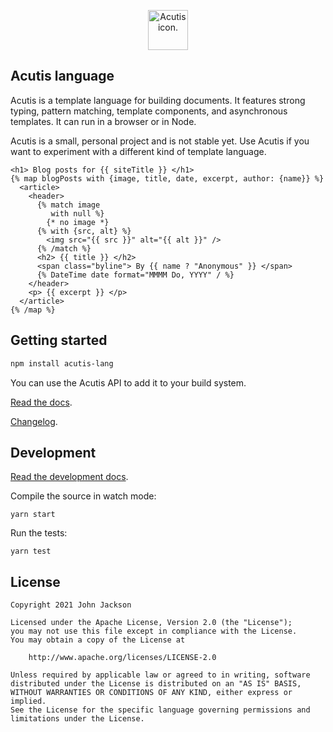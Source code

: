 <p align="center"><img src="./docs/favicon.svg" height="64" width="64" alt="Acutis icon." /></p>

## Acutis language

Acutis is a template language for building documents. It features strong
typing, pattern matching, template components, and asynchronous templates. It
can run in a browser or in Node.

Acutis is a small, personal project and is not stable yet. Use Acutis if you
want to experiment with a different kind of template language.


```acutis
<h1> Blog posts for {{ siteTitle }} </h1>
{% map blogPosts with {image, title, date, excerpt, author: {name}} %}
  <article>
    <header>
      {% match image
         with null %}
        {* no image *}
      {% with {src, alt} %}
        <img src="{{ src }}" alt="{{ alt }}" />
      {% /match %}
      <h2> {{ title }} </h2>
      <span class="byline"> By {{ name ? "Anonymous" }} </span>
      {% DateTime date format="MMMM Do, YYYY" / %}
    </header>
    <p> {{ excerpt }} </p>
  </article>
{% /map %}
```

## Getting started

```sh
npm install acutis-lang
```

You can use the Acutis API to add it to your build system.

[Read the docs](https://johnridesa.bike/acutis/).

[Changelog](https://github.com/johnridesabike/acutis/blob/master/CHANGELOG.md).

## Development

[Read the development docs](https://johnridesa.bike/acutis/development/).

Compile the source in watch mode:

```shell
yarn start
```

Run the tests:

```shell
yarn test
```

## License
    Copyright 2021 John Jackson

    Licensed under the Apache License, Version 2.0 (the "License");
    you may not use this file except in compliance with the License.
    You may obtain a copy of the License at
 
        http://www.apache.org/licenses/LICENSE-2.0

    Unless required by applicable law or agreed to in writing, software
    distributed under the License is distributed on an "AS IS" BASIS,
    WITHOUT WARRANTIES OR CONDITIONS OF ANY KIND, either express or implied.
    See the License for the specific language governing permissions and
    limitations under the License.